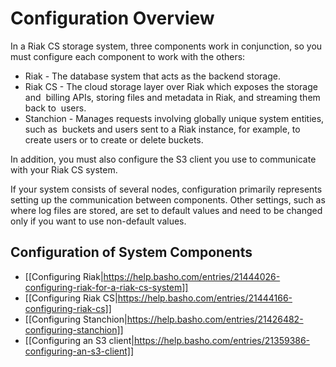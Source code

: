 # Configuration Overview
In a Riak CS storage system, three components work in conjunction, so you must configure each component to work with the others:

* Riak - The database system that acts as the backend storage.
* Riak CS - The cloud storage layer over Riak which exposes the storage and  billing APIs, storing files and metadata in Riak, and streaming them back to  users.
* Stanchion - Manages requests involving globally unique system entities, such as  buckets and users sent to a Riak instance, for example, to create users or to create or delete buckets.

In addition, you must also configure the S3 client you use to communicate with your Riak CS system.

If your system consists of several nodes, configuration primarily represents setting up the communication between components. Other settings, such as where log files are stored, are set to default values and need to be changed only if you want to use non-default values.

## Configuration of System Components

* [[Configuring Riak|https://help.basho.com/entries/21444026-configuring-riak-for-a-riak-cs-system]]
* [[Configuring Riak CS|https://help.basho.com/entries/21444166-configuring-riak-cs]]
* [[Configuring Stanchion|https://help.basho.com/entries/21426482-configuring-stanchion]]
* [[Configuring an S3 client|https://help.basho.com/entries/21359386-configuring-an-s3-client]]